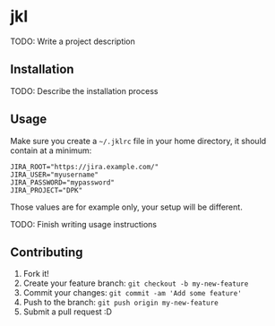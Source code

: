 # jkl

TODO: Write a project description

## Installation

TODO: Describe the installation process

## Usage

Make sure you create a `~/.jklrc` file in your home directory, it should contain
at a minimum:

```
JIRA_ROOT="https://jira.example.com/"
JIRA_USER="myusername"
JIRA_PASSWORD="mypassword"
JIRA_PROJECT="DPK"
```
Those values are for example only, your setup will be different.

TODO: Finish writing usage instructions

## Contributing

1. Fork it!
2. Create your feature branch: `git checkout -b my-new-feature`
3. Commit your changes: `git commit -am 'Add some feature'`
4. Push to the branch: `git push origin my-new-feature`
5. Submit a pull request :D
